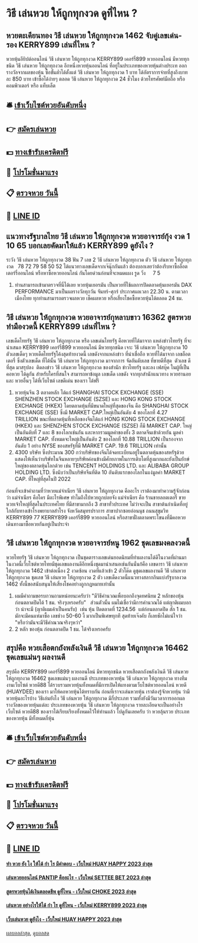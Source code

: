 # วิธี เล่นหวย ให้ถูกทุกงวด ดูที่ไหน ?
## หวยตะเคียนทอง วิธี เล่นหวย ให้ถูกทุกงวด 1462 จับคู่เลขเด่น-รอง KERRY899 เล่นที่ไหน ?
หวยหุ้นอียิปต์ออนไลน์ วิธี เล่นหวย ให้ถูกทุกงวด KERRY899 เคอร์รี่899 หวยออนไลน์ มีหวยทุกชนิด วิธี เล่นหวย ให้ถูกทุกงวด อีกหนึ่งหวยหุ้นออนไลน์ ที่อยู่ในประเภทของหวยหุ้นต่างประเท ออกรางวัลจากผลของหุ้น ซื้อขั้นต่ำได้ตั้งแต่ วิธี เล่นหวย ให้ถูกทุกงวด 1 บาท ได้อัตราการจ่ายที่สูงถึงบาทละ 850 บาท เข้าซื้อได้ง่ายๆ ตลอด วิธี เล่นหวย ให้ถูกทุกงวด 24 ชั่วโมง ด้วยโทรศัพท์มือถือ หรือ คอมพิวเตอร์ หรือ แท็บเล็ต

## 🛎 [เข้าเว็บไซต์หวยอันดับหนึ่ง](https://bit.ly/3BG5bNw)
## 👉 [สมัครเล่นหวย](https://bit.ly/3BG5bNw)
## 💵 [ทางเข้ารับเครดิตฟรี](https://bit.ly/3C3mvgS)
## 👑 [โปรโมชั่นมาแรง](https://bit.ly/3C3mvgS)
## 📋 [ตรวจหวย วันนี้](https://bit.ly/3C3mvgS)
## 📱 [LINE ID](https://bit.ly/3C3mvgS)

## แนวทางรัฐบาลไทย วิธี เล่นหวย ให้ถูกทุกงวด หวยอาจารย์กุ้ง งวด 1 10 65 บอกเลยคัดมาให้แล้ว KERRY899 ดูยังไง ?
ระวัง วิธี เล่นหวย ให้ถูกทุกงวด 38
ฟัน 7
เลข 2 วิธี เล่นหวย ให้ถูกทุกงวด ตัว วิธี เล่นหวย ให้ถูกทุกงวด   78 72 79 58 50 52
ได้แนวทางเลขเด็ดจากเจ๊นุ๊กกันแล้ว ต้องบอกเลยว่าต้องรีบหาซื้อล็อตเตอร์รี่ออนไลน์ หรือหาซื้อหวยออนไลน์ กันโดยด่วนก่อนที่จะหมดแผง
รูด วิ่ง     7 5
1. ท่านสามารถเข้ามาตรวจที่นี่ได้เลย หวยหุ้นเยอรมัน เป็นหวยที่ใช้ผลการปิดตลาดหุ้นเยอรมัน DAX PERFORMANCE มาเป็นผลรางวัลทุกวัน จันทร์-ศุกร์ ประกาศผลเวลา 22.30 น. ตามเวลาเมืองไทย ทุกท่านสามารถตรวจผลหวย เช็คผลหวย หรือเสี่ยงโชคซื้อหวยหุ้นได้ตลอด 24 ชม.

## วิธี เล่นหวย ให้ถูกทุกงวด หวยอาจารย์กุหลาบขาว 16362 สูตรหวยทำมืองวดนี้ KERRY899 เล่นที่ไหน ?
เลขเด็ดไทยรัฐ วิธี เล่นหวย ให้ถูกทุกงวด หรือ เลขเด่นไทยรัฐ คือหวยที่ได้มาจาก แหล่งข่าวไทยรัฐ ที่จะนำเสนอ KERRY899 เคอร์รี่899 หวยออนไลน์ มีหวยทุกชนิด เจาะ วิธี เล่นหวย ให้ถูกทุกงวด 10 ตัวเลขเด็ดๆ หวยเด็ดไทยรัฐโค้งสุดท้ายงวดนี้ เลขดังจากแหล่งข่าว ที่น่าเชื่อถือ หวยที่ได้มาจาก เลขล็อตเตอรี่ ซึ่งตัวเลขเด็ด ที่ได้นั้น วิธี เล่นหวย ให้ถูกทุกงวด มาจากการ จัดอันดับเลข ที่ขายดีที่สุด  ตัวเลข ดี ที่สุด มาสรุปลง  ติดลงข่าว วิธี เล่นหวย ให้ถูกทุกงวด ของสำนัก ข่าวไทยรัฐ และลง เฟสบุ๊ค ในผู้ที่เป็น คอหวย ได้ดูกัน สำหรับใครที่สนใจ สามารถหาข้อมูล เลขเด็ด เลขดัง จากทุกสำนักแนวทาง หวยฮานอย และ หวยอื่นๆ ได้ที่เว็บไซต์ เลขดีเด่น ของเรา ได้ฟรี
1. หวยหุ้นจีน 3 ตลาดหลัก ได้แก่ SHANGHAI STOCK EXCHANGE (SSE) SHENZHEN STOCK EXCHANGE (SZSE) และ HONG KONG STOCK EXCHANGE (HKEX) โดยตลาดหุ้นที่มีขนาดใหญ่ที่สุดของจีน คือ SHANGHAI STOCK EXCHANGE (SSE) ซึ่งมี MARKET CAP.ใหญ่เป็นอันดับ 4 ของโลกที่ 4.27 TRILLION ขณะที่ตลาดหุ้นที่เหลือของจีนได้แก่ HONG KONG STOCK EXCHANGE (HKEX) และ SHENZHEN STOCK EXCHANGE (SZSE) ก็มี MARKET CAP. ใหญ่เป็นอันดับที่ 7 และ 8 ของโลกเช่นกัน และหากรวมมูลค่าของทั้ง 3 ตลาดจีนเข้าด้วยกัน มูลค่า MARKET CAP. ทั้งหมดจะใหญ่เป็นอันดับ 2 ของโลกที่ 10.88 TRILLION เป็นรองจากอันดับ 1 อย่าง NYSE ของสหรัฐที่มี MARKET CAP. 19.6 TRILLION เท่านั้น
2. 4300 บริษัท ซึ่งประมาณ 300 กว่าบริษัทของจีนได้จดทะเบียนอยู่ในตลาดหุ้นของสหรัฐด้วย แสดงให้เห็นว่าบริษัทในจีนหลายๆบริษัทค่อนข้างมีศักยภาพในการเติบโตที่สูงมากและยังเป็นยักษ์ใหญ่ของตลาดหุ้นโลกด้วย เช่น TENCENT HOLDINGS LTD. และ ALIBABA GROUP HOLDING LTD. ซึ่งนับว่าเป็นบริษัทจีนที่ติด 10 อันดับแรกของโลกในแง่มูลค่า MARKET CAP. ที่ใหญ่ที่สุดในปี 2022

ก่อนที่จะเข้าคำถามที่ว่าหวยแม่จำเนียร วิธี เล่นหวย ให้ถูกทุกงวด คืออะไร เราต้องมาทำความรู้จักก่อนว่า แม่จำเนียร คือใคร มีอะไรพิเศษ ทำไมถึงใบ้หวยถูกบ่อยจัง
แม่จำเนียร คือ ร้านขายลอตเตอรี่ ขายหวยเจ้าใหญ่ที่สุดในประเทศไทย ที่มีสาขามากถึง 3 สาขาทั่วประเทศ ไม่ว่าจะเป็น สาขาต้นกำเนิดที่อยู่ใกล้กับทางเข้าโรงพยาบาลสำโรง จังหวัดสมุทรปราการ สาขาปากซอยอ่อนนุช ถนนสุขุมวิท KERRY899 77 KERRY899 เคอร์รี่899 หวยออนไลน์ หรือสาขาฝั่งตลาดพระโขนงที่มีคอหวยเดินทางมาซื้อหวยกันอยู่เป็นประจำ

## วิธี เล่นหวย ให้ถูกทุกงวด หวยอาจารย์หนู 1962 ชุดเลขมงคลงวดนี้
หวยไทยรัฐ วิธี เล่นหวย ให้ถูกทุกงวด เป็นชุดตารางเลขเด่นยอดนิยมที่ทำผลงานได้ดีในงวดที่ผ่านมา ในงวดนี้เว็บไซต์หวยไทยมีชุดเลขผลงานดีอีกหนึ่งชุดมานำเสนอเช่นกันนั่นก้คือ เลขดารา วิธี เล่นหวย ให้ถูกทุกงวด 1462 เข้าต่อเนื่อง 2 งวดซ้อน งวดที่แล้วเข้า 2 ตัวโต๊ด ดูชุดเลขผลงานดี วิธี เล่นหวย ให้ถูกทุกงวด ชุดเลข วิธี เล่นหวย ให้ถูกทุกงวด 2 ตัว เลขเด็ดงวดนี้แนวทางสลากกินแบ่งรัฐบาลงวด 1462 ทั้งนี้ขอสนับสนุนให้เสี่ยงโชคอย่างถูกกฎหมายเท่านั้น
1. ผมมีคำถามขอรบกวนถามหน่อยนะครับว่า "มีวิธีคำนวณเพื่อบอกถึงจุดทศนิยม 2 หลักของหุ้นก่อนตลาดปิดได้ 1 ชม. จริงๆเหรอครับ"   ส่วนตัวนั้น ผมไม่เชื่อว่ามีการคำนวณได้ แต่ญาติผมบอกว่า น่าจะมี (ญาติผมเค้าเป็นคนรับ)  เช่น หุ้น ปิดตลาดที่ 1234.56  แต่ก่อนตลาดปิด สัก 1 ชม. มักจะมีคนแห่มาซื้อ เลขช่วง 50-60 งี้ มากเป็นพิเศษทุกที สุดท้ายเจ๊งคับ ก็เลยชักไม่แน่ใจว่า "หรือว่ามันจะมีวิธีคำณวณจริงๆหว่า"
2. 2 หลัก ของหุ้น ก่อนตลาดปิด 1 ชม. ได้จริงเหรอครับ

## สรุปคือ หวยเสือตกถังพลังเงินดี วิธี เล่นหวย ให้ถูกทุกงวด 16462 ชุดเลขแม่นๆ ผลงานดี
สรุปคือ KERRY899 เคอร์รี่899 หวยออนไลน์ มีหวยทุกชนิด หวยเสือตกถังพลังเงินดี วิธี เล่นหวย ให้ถูกทุกงวด 16462 ชุดเลขแม่นๆ ผลงานดี ประเภทของหวยหุ้น วิธี เล่นหวย ให้ถูกทุกงวด ทางทีมงานเว็บไซต์ หวยดี88 ได้รวบรวมหวยหุ้นทั้งหมดที่มีการเปิดให้แทงตามเว็บไซต์หวยออนไลน์ หวยดี (HUAYDEE) ของเรา มาให้คอหวยหุ้นได้ทราบกัน ก่อนที่เราจะเล่นหวยหุ้น เราต้องรู้จักหวยหุ้น ว่ามีหวยหุ้นอะไรบ้าง
วิธีเล่นยังไง วิธี เล่นหวย ให้ถูกทุกงวด มีกี่ประเภท รวมทั้งยังมีวันเวลาการออกผลรางวัลของหวยหุ้นแต่ละ ประเภทของหวยหุ้น วิธี เล่นหวย ให้ถูกทุกงวด รายละเอียดจะเป็นอย่างไร เว็บไซต์ หวยดี88 ของเราได้เรียบเรียงทั้งหมดไว้ให้ท่านแล้ว ไปดูกันเลยครับ ว่า หวยลุ้นรวย ประเภทของหวยหุ้น มีทั้งหมดกี่หุ้น

## 🛎 [เข้าเว็บไซต์หวยอันดับหนึ่ง](https://bit.ly/3BG5bNw)
## 👉 [สมัครเล่นหวย](https://bit.ly/3BG5bNw)
## 💵 [ทางเข้ารับเครดิตฟรี](https://bit.ly/3C3mvgS)
## 👑 [โปรโมชั่นมาแรง](https://bit.ly/3C3mvgS)
## 📋 [ตรวจหวย วันนี้](https://bit.ly/3C3mvgS)
## 📱 [LINE ID](https://bit.ly/3C3mvgS)

#### [ทํา หวย ยัง ไง ให้ได้ กํา ไร มีคำตอบ - เว็บใหม่ HUAY HAPPY 2023 ล่าสุด](https://atom.io/themes/ทํา%20หวย%20ยัง%20ไง%20ให้ได้%20กํา%20ไร%20มีคำตอบ%20-%20เว็บใหม่%20huay%20happy%202023%20ล่าสุด)
#### [เล่นหวยออนไลน์ PANTIP คืออะไร - เว็บใหม่ SETTEE BET 2023 ล่าสุด](https://atom.io/themes/เล่นหวยออนไลน์%20pantip%20คืออะไร%20-%20เว็บใหม่%20settee%20bet%202023%20ล่าสุด)
#### [สูตรหวยหุ้นได้เงินตลอดชีพ ดูที่ไหน - เว็บใหม่ CHOKE 2023 ล่าสุด](https://atom.io/themes/สูตรหวยหุ้นได้เงินตลอดชีพ%20ดูที่ไหน%20-%20เว็บใหม่%20choke%202023%20ล่าสุด)
#### [เล่นหวย อย่างไรให้ได้ กํา ไร ดูที่ไหน - เว็บใหม่ KERRY899 2023 ล่าสุด](https://atom.io/themes/เล่นหวย%20อย่างไรให้ได้%20กํา%20ไร%20ดูที่ไหน%20-%20เว็บใหม่%20kerry899%202023%20ล่าสุด)
#### [เว็บเล่นหวย ดูยังไง - เว็บใหม่ HUAY HAPPY 2023 ล่าสุด](https://atom.io/themes/เว็บเล่นหวย%20ดูยังไง%20-%20เว็บใหม่%20huay%20happy%202023%20ล่าสุด)

[ผลบอลล่าสุด](https://siamsport.tv "ผลบอลล่าสุด"), [ดูบอลสด](https://siamsport.tv/ดูบอลสด "ดูบอลสด")